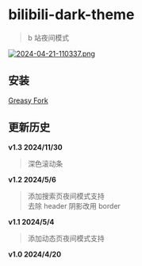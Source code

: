 # bilibili-dark-theme

> b 站夜间模式

[![2024-04-21-110337.png](https://i.postimg.cc/jdnjpg0X/2024-04-21-110337.png)](https://postimg.cc/0bxxmCNM)

## 安装

[Greasy Fork](https://greasyfork.org/zh-CN/scripts/493049-bilibili-dark-theme)

## 更新历史

**v1.3 2024/11/30**

> 深色滚动条

**v1.2 2024/5/6**

> 添加搜索页夜间模式支持  
> 去除 header 阴影改用 border

**v1.1 2024/5/4**

> 添加动态页夜间模式支持

**v1.0 2024/4/20**
